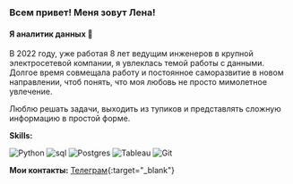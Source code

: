 ### Всем привет! Меня зовут Лена!
#### Я аналитик данных 👋

В 2022 году, уже работая 8 лет ведущим инженеров в крупной электросетевой компании, я увлеклась темой работы с данными. 
Долгое время совмещала работу и постоянное саморазвитие в новом направлении, чтоб понять, что моя любовь не просто мимолетное увлечение.

Люблю решать задачи, выходить из тупиков и представлять сложную информацию в простой форме.

**Skills:**


![Python](https://img.shields.io/badge/python-3670A0?style=for-the-badge&logo=python&logoColor=ffdd54)
![sql](https://camo.githubusercontent.com/45a4b1915d1de09c0e186ca4b33894546b82f85ad8d35db96da78ae9d05b4a9a/687474703a2f2f696d672e736869656c64732e696f2f62616467652f2d53716c2d3039303930393f7374796c653d666f722d7468652d6261646765266c6f676f3d6d7973716c266c6f676f436f6c6f723d303036343838)
![Postgres](https://img.shields.io/badge/postgres-%23316192.svg?style=for-the-badge&logo=postgresql&logoColor=white)
![Tableau](https://img.shields.io/badge/Tableau-E97627?style=for-the-badge&logo=Tableau&logoColor=white)
![Git](https://img.shields.io/badge/git-%23F05033.svg?style=for-the-badge&logo=git&logoColor=white)


**Мои контакты:**
[Телеграм](https://t.me/LenaMitrofanov){:target="_blank"}
